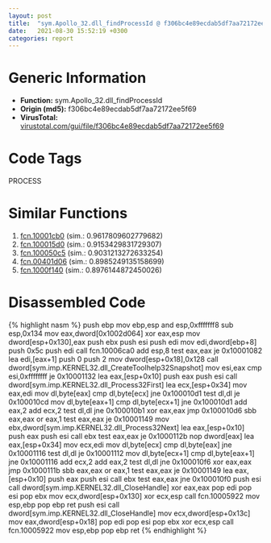 ```yaml
---
layout: post
title:  "sym.Apollo_32.dll_findProcessId @ f306bc4e89ecdab5df7aa72172ee5f69"
date:   2021-08-30 15:52:19 +0300
categories: report
---
```


# Generic Information
- **Function:** sym.Apollo\_32.dll\_findProcessId
- **Origin (md5):** f306bc4e89ecdab5df7aa72172ee5f69
- **VirusTotal:** [virustotal.com/gui/file/f306bc4e89ecdab5df7aa72172ee5f69][virustotal_ref]

# Code Tags
<span class="tag" id="PROCESS">PROCESS</span>


# Similar Functions

1. [fcn.10001cb0][similar_1_ref] (sim.: 0.9617809602779682)
2. [fcn.100015d0][similar_2_ref] (sim.: 0.9153429831729307)
3. [fcn.100050c5][similar_3_ref] (sim.: 0.9031213272633254)
4. [fcn.00401d06][similar_4_ref] (sim.: 0.8985249135158699)
5. [fcn.1000f140][similar_5_ref] (sim.: 0.8976144872450026)


# Disassembled Code

{% highlight nasm %}
push ebp
mov ebp,esp
and esp,0xfffffff8
sub esp,0x134
mov eax,dword[0x1002d064]
xor eax,esp
mov dword[esp+0x130],eax
push ebx
push esi
push edi
mov edi,dword[ebp+8]
push 0x5c
push edi
call fcn.10006ca0
add esp,8
test eax,eax
je 0x10001082
lea edi,[eax+1]
push 0
push 2
mov dword[esp+0x18],0x128
call dword[sym.imp.KERNEL32.dll_CreateToolhelp32Snapshot]
mov esi,eax
cmp esi,0xffffffff
je 0x10001132
lea eax,[esp+0x10]
push eax
push esi
call dword[sym.imp.KERNEL32.dll_Process32First]
lea ecx,[esp+0x34]
mov eax,edi
mov dl,byte[eax]
cmp dl,byte[ecx]
jne 0x100010d1
test dl,dl
je 0x100010cd
mov dl,byte[eax+1]
cmp dl,byte[ecx+1]
jne 0x100010d1
add eax,2
add ecx,2
test dl,dl
jne 0x100010b1
xor eax,eax
jmp 0x100010d6
sbb eax,eax
or eax,1
test eax,eax
je 0x10001149
mov ebx,dword[sym.imp.KERNEL32.dll_Process32Next]
lea eax,[esp+0x10]
push eax
push esi
call ebx
test eax,eax
je 0x1000112b
nop dword[eax]
lea eax,[esp+0x34]
mov ecx,edi
mov dl,byte[ecx]
cmp dl,byte[eax]
jne 0x10001116
test dl,dl
je 0x10001112
mov dl,byte[ecx+1]
cmp dl,byte[eax+1]
jne 0x10001116
add ecx,2
add eax,2
test dl,dl
jne 0x100010f6
xor eax,eax
jmp 0x1000111b
sbb eax,eax
or eax,1
test eax,eax
je 0x10001149
lea eax,[esp+0x10]
push eax
push esi
call ebx
test eax,eax
jne 0x100010f0
push esi
call dword[sym.imp.KERNEL32.dll_CloseHandle]
xor eax,eax
pop edi
pop esi
pop ebx
mov ecx,dword[esp+0x130]
xor ecx,esp
call fcn.10005922
mov esp,ebp
pop ebp
ret 
push esi
call dword[sym.imp.KERNEL32.dll_CloseHandle]
mov ecx,dword[esp+0x13c]
mov eax,dword[esp+0x18]
pop edi
pop esi
pop ebx
xor ecx,esp
call fcn.10005922
mov esp,ebp
pop ebp
ret 
{% endhighlight %}


[similar_1_ref]: /report/fcn.10001cb0@f306bc4e89ecdab5df7aa72172ee5f69
[similar_2_ref]: /report/fcn.100015d0@4c3818fdf32d89a09257dbc9d3e142ea
[similar_3_ref]: /report/fcn.100050c5@481b545f5c18f2fce1caac67ddc419e8
[similar_4_ref]: /report/fcn.00401d06@5f763449465a14d1cdb5ea67e2f984d0
[similar_5_ref]: /report/fcn.1000f140@f306bc4e89ecdab5df7aa72172ee5f69
[virustotal_ref]: https://www.virustotal.com/gui/file/f306bc4e89ecdab5df7aa72172ee5f69